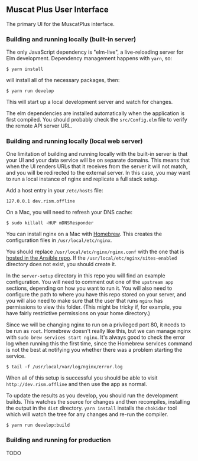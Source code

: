 ## Muscat Plus User Interface

The primary UI for the MuscatPlus interface. 

### Building and running locally (built-in server)

The only JavaScript dependency is "elm-live", a live-reloading server for Elm development. Dependency management
happens with `yarn`, so:

    $ yarn install

will install all of the necessary packages, then:

    $ yarn run develop

This will start up a local development server and watch for changes.

The elm dependencies are installed automatically when the application is first compiled. You should 
probably check the `src/Config.elm` file to verify the remote API server URL.

### Building and running locally (local web server)

One limitation of building and running locally with the built-in server is that your UI and your data service
will be on separate domains. This means that when the UI renders URLs that it receives from the server it will
not match, and you will be redirected to the external server. In this case, you may want to run a local instance
of nginx and replicate a full stack setup.

Add a host entry in your `/etc/hosts` file:

    127.0.0.1 dev.rism.offline

On a Mac, you will need to refresh your DNS cache:

    $ sudo killall -HUP mDNSResponder

You can install nginx on a Mac with [Homebrew](https://formulae.brew.sh/formula/nginx). This creates the configuration
files in `/usr/local/etc/nginx`. 

You should replace `/usr/local/etc/nginx/nginx.conf` with the one that is [hosted in the Ansible repo](https://github.com/rism-digital/ansible.rism-online/blob/develop/roles/nginx/files/conf/nginx.conf).
If the `/usr/local/etc/nginx/sites-enabled` directory does not exist, you should create it.

In the `server-setup` directory in this repo you will find an example configuration. You will need to comment
out one of the `upstream app` sections, depending on how you want to run it. You will also need to configure
the path to where you have this repo stored on your server, and you will also need to make sure that the user
that runs `nginx` has permissions to view this folder. (This might be tricky if, for example, you have fairly
restrictive permissions on your home directory.)

Since we will be changing nginx to run on a privileged port 80, it needs to be run as `root`. Homebrew doesn't
really like this, but we can manage nginx with `sudo brew services start nginx`. It's always good to check the
error log when running this the first time, since the Homebrew services command is not the best at notifying you
whether there was a problem starting the service.

    $ tail -f /usr/local/var/log/nginx/error.log

When all of this setup is successful you should be able to visit `http://dev.rism.offline` and then use the app as normal.

To update the results as you develop, you should run the development builds. This watches the source for changes and then
recompiles, installing the output in the `dist` directory. `yarn install` installs the `chokidar` tool which will
watch the tree for any changes and re-run the compiler.

    $ yarn run develop:build

### Building and running for production

TODO
